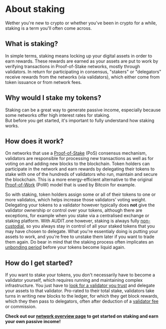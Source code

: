 # About staking

Wether you're new to crypto or whether you've been in crypto for a while, staking is a term you'll often come across. <br> 

## What is staking? 

In simple terms, staking means locking up your digital assets in order to earn rewards. These rewards are earned as your assets are put to work by verifying transactions in Proof-of-Stake networks, mostly through validators. In return for participating in consensus, "stakers" or "delegators" receive rewards from the networks (via validators), which either come from token issuance or from network fees. 

## Why would I stake my tokens?

Staking can be a great way to generate passive income, especially because some networks offer high interest rates for staking. <br>
But before you get started, it's important to fully understand how staking works.

## How does it work?

On networks that use a [Proof-of-Stake](Proof_of_Stake.md) (PoS) consensus mechanism, validators are responsible for processing new transactions as well as for voting on and adding new blocks to the blockchain. Token holders can participate in the network and earn rewards by delegating their tokens to stake with one of the hundreds of validators who run, maintain and secure the blockchain. This is a more energy-efficient alternative to the original [Proof-of-Work](Proof_of_work.md) (PoW) model that is used by Bitcoin for example. 

So with staking, token holders assign some or all of their tokens to one or more validatos, which helps increase those validators’ voting weight. Delegating your tokens to a validator however typically does **not** give the validator ownership or control over your tokens, although there are exceptions, for example when you stake via a centralised exchange or staking platform. With AUDIT.one however, staking is always fully [non-custodial](Non_custodial.md), so you always stay in control of all your staked tokens that you may have chosen to delegate. What you're essentialy doing is putting your assets to work, and you're free to unstake them later if you want to trade them again. Do bear in mind that the staking process often implicates an [unbonding period](Unbonding_period.md) before your tokens become liquid again.

## How do I get started?

If you want to stake your tokens, you don't necessarily have to become a validator yourself, which requires running and maintaining complex infrastructure. You just have to [look for a validator you trust](Importance_of_choosing_the_right_validator.md) and delegate your assets to that validator. Pro-rated to their total stake, validators take turns in writing new blocks to the ledger, for which they get block rewards, which they then pass to delegators, often after deduction of a [validator fee](Validator_fee.md) or commission.


**Check out our [network overview page](Networks.md) to get started on staking and earn your own passive income!**

